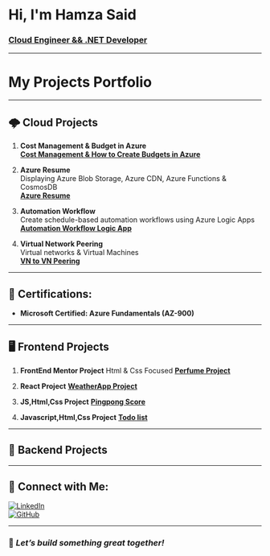 
# Hi, I'm Hamza Said  
### [Cloud Engineer && .NET Developer](https://www.linkedin.com/in/hamza-said-mohamed-b2101524b/)

---
# My Projects Portfolio
---

## 🌩️ Cloud Projects

1. **Cost Management & Budget in Azure**  
   [**Cost Management & How to Create Budgets in Azure**](https://github.com/nsohamza/Budget)

2. **Azure Resume**  
   Displaying Azure Blob Storage, Azure CDN, Azure Functions & CosmosDB  
   [**Azure Resume**](https://github.com/nsohamza/azure-resume)

3. **Automation Workflow**  
   Create schedule-based automation workflows using Azure Logic Apps  
   [**Automation Workflow Logic App**](https://github.com/nsohamza/TrainSchedule)

4. **Virtual Network Peering**  
   Virtual networks & Virtual Machines  
   [**VN to VN Peering**](https://github.com/nsohamza/Virtual-Network-Peering)

---

## 📝 Certifications:
- **Microsoft Certified: Azure Fundamentals (AZ-900)**
  
---

## 🖥️ Frontend Projects

1. **FrontEnd Mentor Project**
   Html & Css Focused
[**Perfume Project**](https://github.com/nsohamza/perfumeprojrepo)

2. **React Project**
[**WeatherApp Project**](https://github.com/nsohamza/ReactWeather-app)

3. **JS,Html,Css Project**
   [**Pingpong Score**](https://github.com/nsohamza/pingpongscoreJSpvt2)

4. **Javascript,Html,Css Project**
   [**Todo list**](https://github.com/nsohamza/todolistJSpvt2)

---
## 🔧 Backend Projects

---

## 🤳 Connect with Me:

[![LinkedIn](https://img.shields.io/badge/LinkedIn-Hamza_Said-blue?logo=linkedin)](https://www.linkedin.com/in/hamza-said-mohamed-b2101524b/)  
[![GitHub](https://img.shields.io/badge/GitHub-nsohamza-lightgrey?logo=github)](https://github.com/nsohamza)

---

### 🌟 *Let’s build something great together!*


